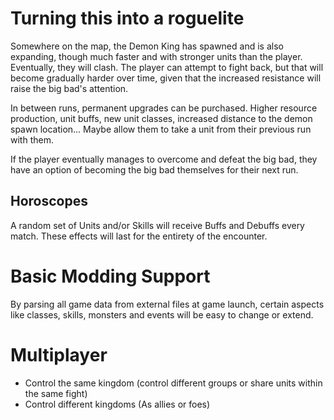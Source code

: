 # Turning this into a roguelite

Somewhere on the map, the Demon King has spawned and is also expanding, though much faster and with stronger units than
the player.
Eventually, they will clash. The player can attempt to fight back, but that will become gradually harder over time,
given that the increased resistance will raise the big bad's attention.

In between runs, permanent upgrades can be purchased. Higher resource production, unit buffs, new unit classes,
increased distance to the demon spawn location... Maybe allow them to take a unit from their previous run with them.

If the player eventually manages to overcome and defeat the big bad, they have an option of becoming the big bad
themselves for their next run.

## Horoscopes

A random set of Units and/or Skills will receive Buffs and Debuffs every match. These effects will last for the entirety
of the encounter.

# Basic Modding Support

By parsing all game data from external files at game launch, certain aspects like classes, skills, monsters and events
will be easy to change or extend.

# Multiplayer

- Control the same kingdom (control different groups or share units within the same fight)
- Control different kingdoms (As allies or foes)
